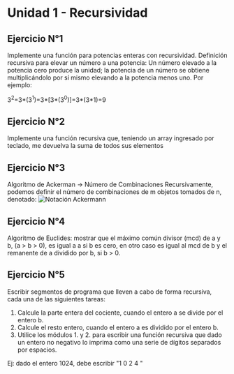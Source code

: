# Unidad 1 - Recursividad

## Ejercicio N°1

Implemente una función para potencias enteras con recursividad.
Definición recursiva para elevar un número a una potencia:
Un número elevado a la potencia cero produce la unidad; la
potencia de un número se obtiene multiplicándolo por sí mismo
elevando a la potencia menos uno.
Por ejemplo:

3<sup>2</sup>=3*(3<sup>1</sup>)=3*[3*(3<sup>0</sup>)]=3*(3*1)=9

## Ejercicio N°2

Implemente una función recursiva que, teniendo un array
ingresado por teclado, me devuelva la suma de todos sus elementos

## Ejercicio N°3

Algoritmo de Ackerman -> Número de Combinaciones
Recursivamente, podemos definir el número de combinaciones
de m objetos tomados de n, denotado:
![Notación Ackermann](https://wikimedia.org/api/rest_v1/media/math/render/svg/6e1707b67f7985e91e02de8fb65ed9d6049558a5)

## Ejercicio N°4

Algoritmo de Euclides: mostrar que el máximo común divisor
(mcd) de a y b, (a > b > 0), es igual a a si b es cero, en
otro caso es igual al mcd de b y el remanente de a dividido
por b, si b > 0.

## Ejercicio N°5

Escribir segmentos de programa que lleven a cabo de forma
recursiva, cada una de las siguientes tareas:

1. Calcule la parte entera del cociente, cuando
el entero a se divide por el entero b.
2. Calcule el resto entero, cuando el entero a es
dividido por el entero b.
3. Utilice los módulos 1. y 2. para escribir una función recursiva que dado
un entero no negativo lo imprima como una serie de dígitos separados por
espacios.

 Ej: dado el entero 1024, debe escribir     "1 0 2 4 "
